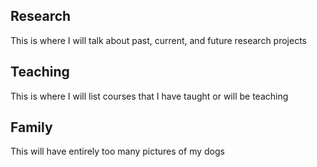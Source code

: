 ## Research

This is where I will talk about past, current, and future research projects

## Teaching

This is where I will list courses that I have taught or will be teaching

## Family

This will have entirely too many pictures of my dogs
